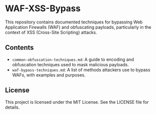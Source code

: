 # WAF-XSS-Bypass

This repository contains documented techniques for bypassing Web Application Firewalls (WAF) and obfuscating payloads, particularly in the context of XSS (Cross-Site Scripting) attacks.

## Contents

- `common-obfuscation-techniques.md`: A guide to encoding and obfuscation techniques used to mask malicious payloads.
- `waf-bypass-techniques.md`: A list of methods attackers use to bypass WAFs, with examples and purposes.

## License

This project is licensed under the MIT License. See the LICENSE file for details.
